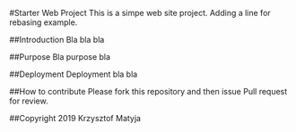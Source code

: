 #Starter Web Project
This is a simpe web site project.
Adding a line for rebasing example.

##Introduction
Bla bla bla

##Purpose
Bla purpose bla

##Deployment
Deployment bla bla

##How to contribute
Please fork this repository and then issue Pull request for review.

##Copyright
2019 Krzysztof Matyja